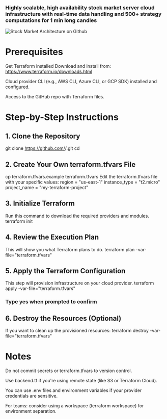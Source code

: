 ### Highly scalable, high availability stock market server cloud infrastructure with real-time data handling and 500+ strategy computations for 1 min long candles
![Stock Market Architecture on Github](https://github.com/user-attachments/assets/219721c7-bb83-4e6d-a1c8-309cc51bf2e7)
# Prerequisites
Get Terraform installed
Download and install from: https://www.terraform.io/downloads.html

Cloud provider CLI
(e.g., AWS CLI, Azure CLI, or GCP SDK) installed and configured.

Access to the GitHub repo with Terraform files.

# Step-by-Step Instructions
## 1. Clone the Repository
git clone https://github.com/<your-username>/<your-repo-name>.git
cd <your-repo-name>
## 2. Create Your Own terraform.tfvars File
cp terraform.tfvars.example terraform.tfvars
Edit the terraform.tfvars file with your specific values:
region       = "us-east-1"
instance_type = "t2.micro"
project_name = "my-terraform-project"

## 3. Initialize Terraform
Run this command to download the required providers and modules.
terraform init

## 4. Review the Execution Plan
This will show you what Terraform plans to do.
terraform plan -var-file="terraform.tfvars"

## 5. Apply the Terraform Configuration
This step will provision infrastructure on your cloud provider.
terraform apply -var-file="terraform.tfvars"

### Type yes when prompted to confirm

## 6. Destroy the Resources (Optional)
If you want to clean up the provisioned resources:
terraform destroy -var-file="terraform.tfvars"

# Notes
Do not commit secrets or terraform.tfvars to version control.

Use backend.tf if you're using remote state (like S3 or Terraform Cloud).

You can use .env files and environment variables if your provider credentials are sensitive.

For teams: consider using a workspace (terraform workspace) for environment separation.
